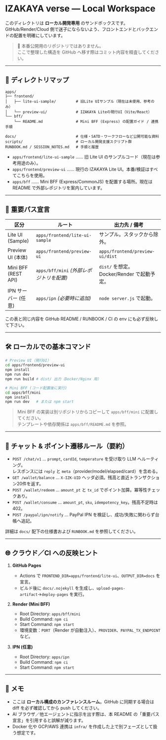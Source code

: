 # IZAKAYA verse — Local Workspace

このディレクトリは **ローカル開発専用** のサンドボックスです。  
GitHub/Render/Cloud 側で迷子にならないよう、フロントエンドとバックエンドの配置を明確にしています。

> 📌 本番公開用のリポジトリではありません。  
> ここで整理した構造を GitHub へ移す際はコミット内容を精査してください。

---

## 📁 ディレクトリマップ

```
apps/
├── frontend/
│   ├── lite-ui-sample/         # 旧Lite UIサンプル（現在は未使用、参考のみ）
│   └── preview-ui/             # IZAKAYA Liteの現行UI（Vite/React）
└── bff/
    └── README.md               # Mini BFF (Express) の配置ガイド / 連携手順

docs/                           # 仕様・SATD・ワークフローなど公開可能な資料
scripts/                        # ローカル開発支援スクリプト群
RUNBOOK.md / SESSION_NOTES.md   # 手順と履歴
```

- `apps/frontend/lite-ui-sample` …… 旧 Lite UI のサンプルコード（現在は参考用途のみ）。
- `apps/frontend/preview-ui` …… 現行の IZAKAYA Lite UI。本番/検証はすべてこちらを使用。
- `apps/bff` …… Mini BFF (Express/CommonJS) を配置する場所。現在は README で外部レポジトリを案内しています。

---

## 🔄 重要パス宣言

| 区分                  | ルート                                       | 出力先 / 備考                                  |
|-----------------------|----------------------------------------------|-----------------------------------------------|
| Lite UI (Sample)      | `apps/frontend/lite-ui-sample`               | サンプル。スタックから除外。                 |
| Preview UI (本体)     | `apps/frontend/preview-ui`                   | `apps/frontend/preview-ui/dist`               |
| Mini BFF (REST API)   | `apps/bff/mini` *(外部レポジトリを配置)*     | `dist/` を想定。Docker/Render で起動予定。    |
| IPN サーバー (任意)   | `apps/ipn` *(必要時に追加)*                  | `node server.js` で起動。                     |

この表と同じ内容を GitHub README / RUNBOOK / CI の env にも必ず反映して下さい。

---

## 🛠 ローカルでの基本コマンド

```bash
# Preview UI（現行UI）
cd apps/frontend/preview-ui
npm install
npm run dev
npm run build # dist/ 出力（Docker/Nginx 用）

# Mini BFF (コード配置後に実行)
cd apps/bff/mini
npm install
npm run dev   # または npm start
```

> Mini BFF の実装は別リポジトリからコピーして `apps/bff/mini` に配置してください。  
> テンプレートや依存関係は `apps/bff/README.md` を参照。

---

## 🤖 チャット & ポイント遷移ルール（要約）

- `POST /chat/v1` … `prompt`, `cardId`, `temperature` を受け取り LLM へルーティング。  
  レスポンスには `reply` と `meta`（provider/model/elapsed/card）を含める。
- `GET /wallet/balance` … `X-IZK-UID` ヘッダ必須。残高と直近トランザクション20件を返す。
- `POST /wallet/redeem` … `amount_pt` と `tx_id` でポイント加算。冪等性チェックあり。
- `POST /wallet/consume` … `amount_pt`, `sku`, `idempotency_key`。残高不足時は 402。
- `POST /paypal/ipn/notify` … PayPal IPN を検証し、成功/失敗に関わらず台帳へ追記。

詳細は `docs/` 配下の仕様書および `RUNBOOK.md` を参照してください。

---

## 🌐 クラウド／CI への反映ヒント

1. **GitHub Pages**  
   - Actions で `FRONTEND_DIR=apps/frontend/lite-ui`、`OUTPUT_DIR=docs` を宣言。  
   - ビルド後に `docs/.nojekyll` を生成し、`upload-pages-artifact`→`deploy-pages` を実行。

2. **Render (Mini BFF)**  
   - Root Directory: `apps/bff/mini`  
   - Build Command: `npm ci`  
   - Start Command: `npm start`  
   - 環境変数：`PORT`（Render が自動注入）、`PROVIDER`、`PAYPAL_TX_ENDPOINT` など。

3. **IPN (任意)**  
   - Root Directory: `apps/ipn`  
   - Build Command: `npm ci`  
   - Start Command: `npm start`

---

## 📎 メモ

- ここは **ローカル構成のカンファレンスルーム**。GitHub に同期する場合は diff を必ず確認してから push してください。
- AI ブラウザ／他エージェントに指示を出す際は、本 README の「重要パス宣言」を引用すると誤解が減ります。
- Docker 化や GCP/AWS 連携は `infra/` を作成した上で別フェーズとして扱う想定です。
